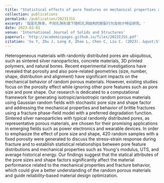 ```yaml
---
title: "Statistical effects of pore features on mechanical properties and fracture behaviors of heterogeneous random porous materials by phase-field modeling"
collection: publications
permalink: /publication/2023IJSS
excerpt: '指定孔隙率，不同孔隙形貌下随机孔洞结构的断裂行为及统计特征研究。'
date: 2023-03-01
venue: 'International Journal of Solids and Structures'
paperurl: 'http://academicpages.github.io/files/2023IJSS.pdf'
citation: 'Su Y, Zhu J, Long X, Zhao L, Chen C, Liu C. (2023). &quot;Statistical effects of pore features on mechanical properties and fracture behaviors of heterogeneous random porous materials by phase-field modeling.&quot; <i>International Journal of Solids and Structures</i>. 264: 112098.'
---
```


Heterogeneous materials with randomly distributed pores are ubiquitous, such as sintered silver nanoparticles, concrete materials, 3D printed polymers, and natural bones. Recent experimental investigations have revealed that porosity and also pore-related geometries (size, number, shape, distribution and alignment) have significant impacts on the mechanical behavior of random porous materials. However, existing studies focus on the porosity effect while ignoring other pore features such as pore size and pore shape. Our research is dedicated to a computational framework for generating isotropic/anisotropic random porous materials using Gaussian random fields with stochastic pore size and shape factor and addressing the mechanical properties and behavior of brittle fractures using a fracture phase-field model with a preferred degradation function. Sintered silver nanoparticles with typical randomly distributed pores, as representative porous materials, are chosen for their promising applications in emerging fields such as power electronics and wearable devices. In order to emphasize the effect of pore size and shape, 420 random samples with a fixed porosity were generated to discuss the stress–strain response during fracture and to establish statistical relationships between pore feature distributions and mechanical properties such as Young's modulus, UTS, and average historical energy. Our findings suggest that the statical attributes of the pore sizes and shape factors significantly affect the material performance related to the mechanical properties and fracture behavior, which could give a better understanding of the random porous materials and guide reliability-based material design optimization.
